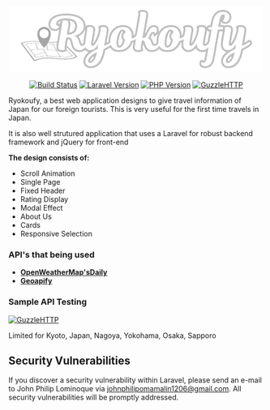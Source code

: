 

<p align="center"><a href="https://jphiltech.com/portfolio-dev/ryokoufy" target="_blank"><img src="public/img/logo.png" alt="Build Status"></a></p>

<p align="center">
<a href="https://github.com/laravel/framework/actions"><img src="https://github.com/laravel/framework/workflows/tests/badge.svg" alt="Build Status"></a>
<a href="https://packagist.org/packages/laravel/framework"><img src="https://img.shields.io/badge/Laravel-V10-orange" alt="Laravel Version"></a>
<a href="https://packagist.org/packages/laravel/framework"><img src="https://img.shields.io/badge/PHP-V8.1-violet" alt="PHP Version"></a>
<a href="https://packagist.org/packages/laravel/framework"><img src="https://img.shields.io/badge/Plugin-GuzzleHTTP-blue" alt="GuzzleHTTP"></a>

</p>

Ryokoufy, a best web application designs to give travel information of Japan for our foreign tourists. This is very useful for the first time travels in Japan.

It is also well strutured application that uses a Laravel for robust backend framework and jQuery for front-end

**The design consists of:**

- Scroll Animation
- Single Page
- Fixed Header
- Rating Display
- Modal Effect
- About Us
- Cards
- Responsive Selection

### API's that being used

- **[OpenWeatherMap'sDaily](https://openweathermap.org/forecast5)**
- **[Geoapify](https://apidocs.geoapify.com/playground/place-details/)**

### Sample API Testing

<a href="https://jphiltech.com/ryokoufy/public/getInfo/Tokyo"><img height='50' width='800px' src="https://img.shields.io/badge//GET-https://jphiltech.com/ryokoufy/public/getInfo/{place}-green" alt="GuzzleHTTP"></a>

Limited for Kyoto, Japan, Nagoya, Yokohama, Osaka, Sapporo

## Security Vulnerabilities

If you discover a security vulnerability within Laravel, please send an e-mail to John Philip Lominoque via [johnphilipomamalin1206@gmail.com](mailto:johnphilipomamalin1206@gmail.com). All security vulnerabilities will be promptly addressed.

